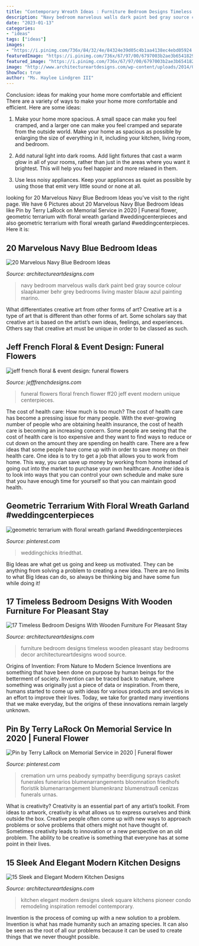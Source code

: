 ```yaml
---
title: "Contemporary Wreath Ideas : Furniture Bedroom Designs Timeless Wooden Pleasant Stay Bedrooms Decor Architectureartdesigns Wood Source"
description: "Navy bedroom marvelous walls dark paint bed gray source colour slaapkamer behr grey bedrooms living master blauw azul painting marino"
date: "2023-01-13"
categories:
- "ideas"
tags: ["ideas"]
images:
- "https://i.pinimg.com/736x/84/32/4e/84324e39d05c4b1aa4138ec4ebd05924.jpg"
featuredImage: "https://i.pinimg.com/736x/67/97/00/6797003b2ae3b65418295cbfc441ca20.jpg"
featured_image: "https://i.pinimg.com/736x/67/97/00/6797003b2ae3b65418295cbfc441ca20.jpg"
image: "http://www.architectureartdesigns.com/wp-content/uploads/2014/09/15-Sleek-and-Elegant-Modern-Kitchen-Designs-12-630x402.jpg"
ShowToc: true
author: "Ms. Haylee Lindgren III"
---
```



Conclusion: ideas for making your home more comfortable and efficient
There are a variety of ways to make your home more comfortable and efficient. Here are some ideas: 
1. Make your home more spacious. A small space can make you feel cramped, and a larger one can make you feel cramped and separate from the outside world. Make your home as spacious as possible by enlarging the size of everything in it, including your kitchen, living room, and bedroom.

2. Add natural light into dark rooms. Add light fixtures that cast a warm glow in all of your rooms, rather than just in the areas where you want it brightest. This will help you feel happier and more relaxed in them.

3. Use less noisy appliances. Keep your appliances as quiet as possible by using those that emit very little sound or none at all.

	

		
looking for 20 Marvelous Navy Blue Bedroom Ideas you've visit to the right page. We have 6 Pictures about 20 Marvelous Navy Blue Bedroom Ideas like Pin by Terry LaRock on Memorial Service in 2020 | Funeral flower, geometric terrarium with floral wreath garland #weddingcenterpieces and also geometric terrarium with floral wreath garland #weddingcenterpieces. Here it is:
		
    
## 20 Marvelous Navy Blue Bedroom Ideas

<img loading=lazy src="http://www.architectureartdesigns.com/wp-content/uploads/2013/12/1540-630x945.jpg" onerror="this.onerror=null;this.src='https://tse2.mm.bing.net/th?id=OIP.05MbPnZpvJZts-cIW-4-dwHaLH&amp;pid=15.1';" alt="20 Marvelous Navy Blue Bedroom Ideas">

_Source: architectureartdesigns.com_

>navy bedroom marvelous walls dark paint bed gray source colour slaapkamer behr grey bedrooms living master blauw azul painting marino. 

	

What differentiates creative art from other forms of art?
Creative art is a type of art that is different than other forms of art. Some scholars say that creative art is based on the artist’s own ideas, feelings, and experiences. Others say that creative art must be unique in order to be classed as such.

    
## Jeff French Floral &amp; Event Design: Funeral Flowers

<img loading=lazy src="http://2.bp.blogspot.com/-dVDpKEyPWpg/TSOJXvob94I/AAAAAAAAA-Q/0LvVhxybWLE/s1600/IMG_0003.JPG" onerror="this.onerror=null;this.src='https://tse4.mm.bing.net/th?id=OIP.djrpPCV8-HZOs0rLfJyBSQHaJ4&amp;pid=15.1';" alt="jeff french floral &amp; event design: funeral flowers">

_Source: jefffrenchdesigns.com_

>funeral flowers floral french flower ff20 jeff event modern unique centerpieces. 

	

The cost of health care: How much is too much?
The cost of health care has become a pressing issue for many people. With the ever-growing number of people who are obtaining health insurance, the cost of health care is becoming an increasing concern. Some people are seeing that the cost of health care is too expensive and they want to find ways to reduce or cut down on the amount they are spending on health care. There are a few ideas that some people have come up with in order to save money on their health care. One idea is to try to get a job that allows you to work from home. This way, you can save up money by working from home instead of going out into the market to purchase your own healthcare. Another idea is to look into ways that you can control your own schedule and make sure that you have enough time for yourself so that you can maintain good health.

    
## Geometric Terrarium With Floral Wreath Garland #weddingcenterpieces

<img loading=lazy src="https://i.pinimg.com/736x/67/97/00/6797003b2ae3b65418295cbfc441ca20.jpg" onerror="this.onerror=null;this.src='https://tse4.mm.bing.net/th?id=OIP.DBmfqdI_2MBR5RVk3R_VugHaJ3&amp;pid=15.1';" alt="geometric terrarium with floral wreath garland #weddingcenterpieces">

_Source: pinterest.com_

>weddingchicks itriedthat. 

	

Big Ideas are what get us going and keep us motivated. They can be anything from solving a problem to creating a new idea. There are no limits to what Big Ideas can do, so always be thinking big and have some fun while doing it!

    
## 17 Timeless Bedroom Designs With Wooden Furniture For Pleasant Stay

<img loading=lazy src="http://www.architectureartdesigns.com/wp-content/uploads/2016/12/4-15-e1481291509107.jpg" onerror="this.onerror=null;this.src='https://tse4.mm.bing.net/th?id=OIP.nQjG5Wn21-2tEznAVslxHgHaH1&amp;pid=15.1';" alt="17 Timeless Bedroom Designs With Wooden Furniture For Pleasant Stay">

_Source: architectureartdesigns.com_

>furniture bedroom designs timeless wooden pleasant stay bedrooms decor architectureartdesigns wood source. 

	

Origins of Invention: From Nature to Modern Science
Inventions are something that have been done on purpose by human beings for the betterment of society. Invention can be traced back to nature, where something was originally just a piece of data or inspiration. From there, humans started to come up with ideas for various products and services in an effort to improve their lives. Today, we take for granted many inventions that we make everyday, but the origins of these innovations remain largely unknown.

    
## Pin By Terry LaRock On Memorial Service In 2020 | Funeral Flower

<img loading=lazy src="https://i.pinimg.com/736x/84/32/4e/84324e39d05c4b1aa4138ec4ebd05924.jpg" onerror="this.onerror=null;this.src='https://tse3.mm.bing.net/th?id=OIP.eA7tDXTTG2rF5zI8qK1OYAHaHa&amp;pid=15.1';" alt="Pin by Terry LaRock on Memorial Service in 2020 | Funeral flower">

_Source: pinterest.com_

>cremation urn urns peabody sympathy beerdigung sprays casket funerales funerarios blumenarrangements bloomnation friedhofs floristik blumenarrangement blumenkranz blumenstrauß cenizas funerals urnas. 

	

What is creativity?
Creativity is an essential part of any artist’s toolkit. From ideas to artwork, creativity is what allows us to express ourselves and think outside the box. Creative people often come up with new ways to approach problems or solve problems that others might not have thought of. Sometimes creativity leads to innovation or a new perspective on an old problem. The ability to be creative is something that everyone has at some point in their lives.

    
## 15 Sleek And Elegant Modern Kitchen Designs

<img loading=lazy src="http://www.architectureartdesigns.com/wp-content/uploads/2014/09/15-Sleek-and-Elegant-Modern-Kitchen-Designs-12-630x402.jpg" onerror="this.onerror=null;this.src='https://tse4.mm.bing.net/th?id=OIP.cOkvIhEVoGDYN7hvaT6-VwHaEu&amp;pid=15.1';" alt="15 Sleek and Elegant Modern Kitchen Designs">

_Source: architectureartdesigns.com_

>kitchen elegant modern designs sleek square kitchens pioneer condo remodeling inspiration remodel contemporary. 

	

Invention is the process of coming up with a new solution to a problem. Invention is what has made humanity such an amazing species. It can also be seen as the root of all our problems because it can be used to create things that we never thought possible.

